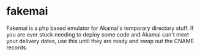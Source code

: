 fakemai
=======

Fakemai is a php based emulator for Akamai's temporary directory stuff. If you are ever stuck needing to deploy some code and Akamai can't meet your delivery dates, use this until they are ready and swap out the CNAME records.